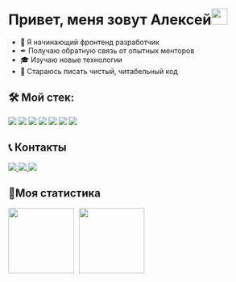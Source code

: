<h1>Привет, меня зовут Алексей<img src="https://github.com/blackcater/blackcater/raw/main/images/Hi.gif" height="32"/></h1>

- 👋 Я начинающий фронтенд разработчик
- ✒ Получаю обратную связь от опытных менторов
- 🎓 Изучаю новые технологии
- 📖 Стараюсь писать чистый, читабельный код

<h2>🛠 Мой стек: </h2>

<p>
  <img src="https://img.shields.io/badge/Html-gray?style=for-the-badge&logo=HTML5&logoColor=red/">
  <img src="https://img.shields.io/badge/CSS-gray?style=for-the-badge&logo=CSS3&logoColor=orange/"> 
  <img src="https://img.shields.io/badge/JavaScript-gray?style=for-the-badge&logo=JavaScript&logoColor=/">
  <img src="https://img.shields.io/badge/React-gray?style=for-the-badge&logo=React&logoColor=/">
  <img src="https://img.shields.io/badge/Sass-gray?style=for-the-badge&logo=Sass&logoColor=/">
  <img src="https://img.shields.io/badge/Git-gray?style=for-the-badge&logo=Git&logoColor=/">
  <img src="https://img.shields.io/badge/Webpack-gray?style=for-the-badge&logo=Webpack&logoColor=/">
</p>

<h2>📞 Контакты</h2>

<p>
  <a href="https://t.me/alexbelkov/" target="blank">
    <img src="https://img.shields.io/badge/TG-gray?style=for-the-badge&logo=Telegram&logoColor=/"> 
  </a>
  <a href="mailto:lexabelco2013@yandex.ru" target="_blank">
    <img src="https://img.shields.io/badge/Mail-gray?style=for-the-badge&logo=Mail.Ru&logoColor=/">
  </a>
  <a href="https://vk.com/belcov9/" target="blank">
    <img src="https://img.shields.io/badge/VK-gray?style=for-the-badge&logo=VK&logoColor=/">
  </a>
</p>

<h2>🥇Моя статистика</h2>

<div>
  <a href="https://github-readme-stats.vercel.app/api?username=skoroxodtwo&hide=contribs&show_icons=true">
    <img  align="left" height="130" style="margin-right: 10px" src="https://github-readme-stats.vercel.app/api?username=skoroxodtwo&hide=contribs&show_icons=true" />
  </a>
  <a href="https://github-readme-stats.vercel.app/api/top-langs/?username=skoroxodtwo&layout=compact">
    <img align="left" height="130" src="https://github-readme-stats.vercel.app/api/top-langs/?username=skoroxodtwo&layout=compact" />
  </a>
</div>
